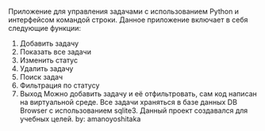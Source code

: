 Приложение для управления задачами с использованием Python и интерфейсом командой строки. Данное приложение включает в себя следующие функции:
1. Добавить задачу  
2. Показать все задачи  
3. Изменить статус  
4. Удалить задачу  
5. Поиск задач  
6. Фильтрация по статусу
7. Выход
Можно добавить задачу и её отфильтровать, сам код написан на виртуальной среде. Все задачи храняться в базе данных DB Browser с использованием sqlite3. Данный проект создавался для учебных целей.
by: amanoyoshitaka
